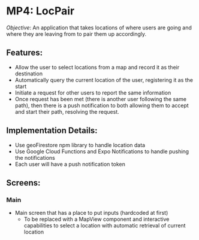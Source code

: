 # MP4: LocPair

_Objective_: An application that takes locations of where users are going and where they are leaving from to pair them up accordingly.

## Features:
* Allow the user to select locations from a map and record it as their destination
* Automatically query the current location of the user, registering it as the start
* Initiate a request for other users to report the same information
* Once request has been met (there is another user following the same path), then there is a push notification to both allowing them to accept and start their path, resolving the request.

## Implementation Details:
* Use geoFirestore npm library to handle location data
* Use Google Cloud Functions and Expo Notifications to handle pushing the notifications
* Each user will have a push notification token

## Screens:
### Main
* Main screen that has a place to put inputs (hardcoded at first)
    * To be replaced with a MapView component and interactive capabilities to select a location with automatic retrieval of current location